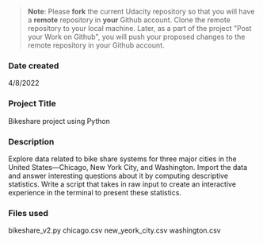 >**Note**: Please **fork** the current Udacity repository so that you will have a **remote** repository in **your** Github account. Clone the remote repository to your local machine. Later, as a part of the project "Post your Work on Github", you will push your proposed changes to the remote repository in your Github account.

### Date created
4/8/2022

### Project Title
Bikeshare project using Python

### Description
Explore data related to bike share systems for three major cities in the United States—Chicago, New York City, and Washington. Import the data and answer interesting questions about it by computing descriptive statistics. Write a script that takes in raw input to create an interactive experience in the terminal to present these statistics.

### Files used
bikeshare_v2.py
chicago.csv
new_yeork_city.csv
washington.csv

